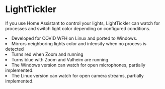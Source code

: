 # LightTickler

If you use Home Assistant to control your lights, LightTickler can watch for processes and switch light color depending on configured conditions.
<br>
<li>Developed for COVID WFH on Linux and ported to Windows.
<li>Mirrors neighboring lights color and intensity when no process is detected
<li>Turns red when Zoom and running
<li>Turns blue with Zoom and Valheim are running.
<li>The Windows version can watch for open microphones, partially implemented.
<li>The Linux version can watch for open camera streams, partially implemented.
